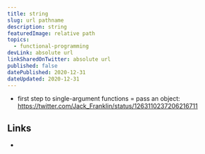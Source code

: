 ```yaml
---
title: string
slug: url pathname
description: string
featuredImage: relative path
topics:
  - functional-programming
devLink: absolute url
linkSharedOnTwitter: absolute url
published: false
datePublished: 2020-12-31
dateUpdated: 2020-12-31
---
```


<!-- TODO: migrate all Notion notes about FP into separate evergreen drafts -->

- first step to single-argument functions = pass an object: https://twitter.com/Jack_Franklin/status/1263110237206216711

## Links

-

